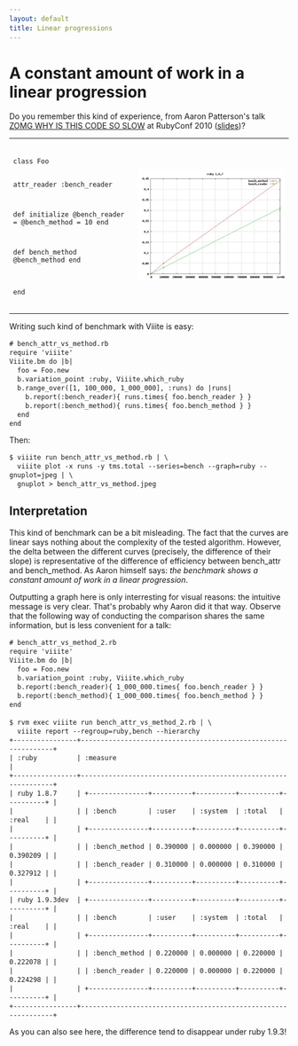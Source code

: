 ```yaml
---
layout: default
title: Linear progressions
---
```

# A constant amount of work in a linear progression

Do you remember this kind of experience, from Aaron Patterson's talk [ZOMG WHY IS THIS CODE SO SLOW](http://confreaks.net/videos/427-rubyconf2010-zomg-why-is-this-code-so-slow) at RubyConf 2010 ([slides](http://www.slideshare.net/tenderlove/zomg-why-is-this-code-so-slow))?

<table><tr>
<td><pre><code class="ruby">
class Foo
  
  attr_reader :bench_reader
  
  def initialize
    @bench_reader = @bench_method = 10
  end
  
  def bench_method
    @bench_method
  end
  
end
</code></pre></td>
<td>
<img src="images/bench_attr-1.8.7.jpeg" alt="attr_reader vs. method"/>
</td>
</tr>
</table>

Writing such kind of benchmark with Viiite is easy:

    # bench_attr_vs_method.rb
    require 'viiite'
    Viiite.bm do |b|
      foo = Foo.new
      b.variation_point :ruby, Viiite.which_ruby
      b.range_over([1, 100_000, 1_000_000], :runs) do |runs|
        b.report(:bench_reader){ runs.times{ foo.bench_reader } }
        b.report(:bench_method){ runs.times{ foo.bench_method } }
      end
    end

Then:

    $ viiite run bench_attr_vs_method.rb | \
      viiite plot -x runs -y tms.total --series=bench --graph=ruby --gnuplot=jpeg | \
      gnuplot > bench_attr_vs_method.jpeg

## Interpretation

This kind of benchmark can be a bit misleading. The fact that the curves are linear says nothing about the complexity of the tested algorithm. However, the delta between the different curves (precisely, the difference of their slope) is representative of the difference of efficiency between bench_attr and bench_method. As Aaron himself says: *the benchmark shows a constant amount of work in a linear progression*.

Outputting a graph here is only interresting for visual reasons: the intuitive message is very clear. That's probably why Aaron did it that way. Observe that the following way of conducting the comparison shares the same information, but is less convenient for a talk:

    # bench_attr_vs_method_2.rb
    require 'viiite'
    Viiite.bm do |b|
      foo = Foo.new
      b.variation_point :ruby, Viiite.which_ruby
      b.report(:bench_reader){ 1_000_000.times{ foo.bench_reader } }
      b.report(:bench_method){ 1_000_000.times{ foo.bench_method } }
    end

    $ rvm exec viiite run bench_attr_vs_method_2.rb | \
      viiite report --regroup=ruby,bench --hierarchy 
    +----------------+---------------------------------------------------------------+
    | :ruby          | :measure                                                      |
    +----------------+---------------------------------------------------------------+
    | ruby 1.8.7     | +---------------+----------+----------+----------+----------+ |
    |                | | :bench        | :user    | :system  | :total   | :real    | |
    |                | +---------------+----------+----------+----------+----------+ |
    |                | | :bench_method | 0.390000 | 0.000000 | 0.390000 | 0.390209 | |
    |                | | :bench_reader | 0.310000 | 0.000000 | 0.310000 | 0.327912 | |
    |                | +---------------+----------+----------+----------+----------+ |
    | ruby 1.9.3dev  | +---------------+----------+----------+----------+----------+ |
    |                | | :bench        | :user    | :system  | :total   | :real    | |
    |                | +---------------+----------+----------+----------+----------+ |
    |                | | :bench_method | 0.220000 | 0.000000 | 0.220000 | 0.222078 | |
    |                | | :bench_reader | 0.220000 | 0.000000 | 0.220000 | 0.224298 | |
    |                | +---------------+----------+----------+----------+----------+ |
    +----------------+---------------------------------------------------------------+

As you can also see here, the difference tend to disappear under ruby 1.9.3!
